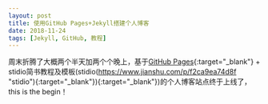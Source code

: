 ```yaml
---
layout: post
title: 使用GitHub Pages+Jekyll搭建个人博客
date: 2018-11-24
tags: [Jekyll, GitHub, 教程]
---
```


周末折腾了大概两个半天加两个个晚上，基于[GitHub Pages](https://pages.github.com){:target="_blank"} + stidio简书教程及模板(stidio(https://www.jianshu.com/p/f2ca9ea74d8f "stidio"){:target="_blank"}){:target="_blank"})的个人博客站点终于上线了，this is the begin！